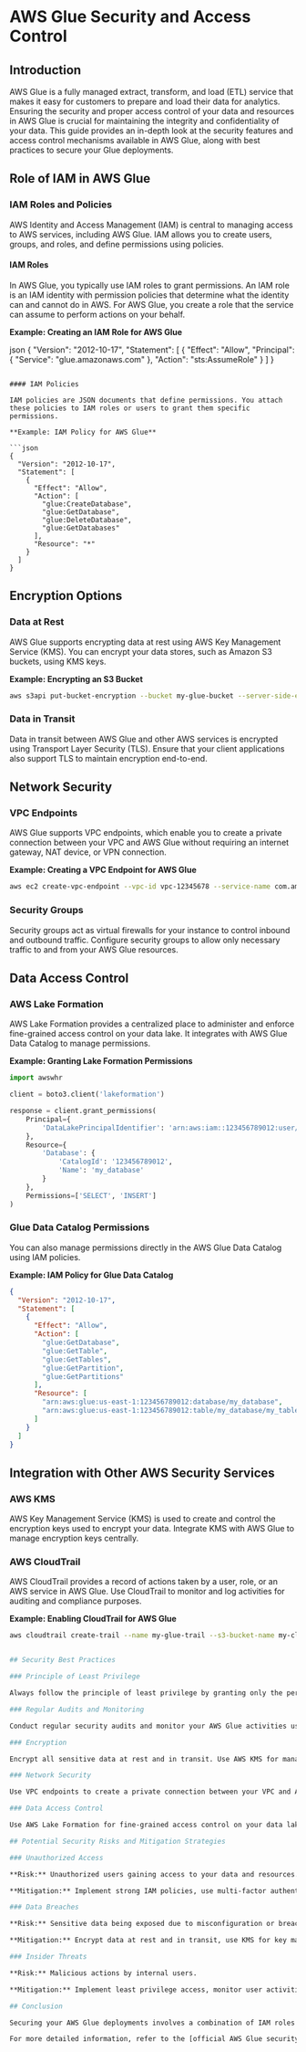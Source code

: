 # AWS Glue Security and Access Control

## Introduction

AWS Glue is a fully managed extract, transform, and load (ETL) service that makes it easy for customers to prepare and load their data for analytics. Ensuring the security and proper access control of your data and resources in AWS Glue is crucial for maintaining the integrity and confidentiality of your data. This guide provides an in-depth look at the security features and access control mechanisms available in AWS Glue, along with best practices to secure your Glue deployments.

## Role of IAM in AWS Glue

### IAM Roles and Policies

AWS Identity and Access Management (IAM) is central to managing access to AWS services, including AWS Glue. IAM allows you to create users, groups, and roles, and define permissions using policies.

#### IAM Roles

In AWS Glue, you typically use IAM roles to grant permissions. An IAM role is an IAM identity with permission policies that determine what the identity can and cannot do in AWS. For AWS Glue, you create a role that the service can assume to perform actions on your behalf.

**Example: Creating an IAM Role for AWS Glue**

json
{
  "Version": "2012-10-17",
  "Statement": [
    {
      "Effect": "Allow",
      "Principal": {
        "Service": "glue.amazonaws.com"
      },
      "Action": "sts:AssumeRole"
    }
  ]
}
```

#### IAM Policies

IAM policies are JSON documents that define permissions. You attach these policies to IAM roles or users to grant them specific permissions.

**Example: IAM Policy for AWS Glue**

```json
{
  "Version": "2012-10-17",
  "Statement": [
    {
      "Effect": "Allow",
      "Action": [
        "glue:CreateDatabase",
        "glue:GetDatabase",
        "glue:DeleteDatabase",
        "glue:GetDatabases"
      ],
      "Resource": "*"
    }
  ]
}
```

## Encryption Options

### Data at Rest

AWS Glue supports encrypting data at rest using AWS Key Management Service (KMS). You can encrypt your data stores, such as Amazon S3 buckets, using KMS keys.

**Example: Encrypting an S3 Bucket**

```sh
aws s3api put-bucket-encryption --bucket my-glue-bucket --server-side-encryption-configuration '{"Rules": [{"ApplyServerSideEncryptionByDefault": {"SSEAlgorithm": "aws:kms", "KMSMasterKeyID": "arn:aws:kms:us-east-1:123456789012:key/abcd1234-a123-456a-a12b-a123b4cd56ef"}}]}'
```

### Data in Transit

Data in transit between AWS Glue and other AWS services is encrypted using Transport Layer Security (TLS). Ensure that your client applications also support TLS to maintain encryption end-to-end.

## Network Security

### VPC Endpoints

AWS Glue supports VPC endpoints, which enable you to create a private connection between your VPC and AWS Glue without requiring an internet gateway, NAT device, or VPN connection.

**Example: Creating a VPC Endpoint for AWS Glue**

```sh
aws ec2 create-vpc-endpoint --vpc-id vpc-12345678 --service-name com.amazonaws.us-east-1.glue --route-table-ids rtb-12345678
```

### Security Groups

Security groups act as virtual firewalls for your instance to control inbound and outbound traffic. Configure security groups to allow only necessary traffic to and from your AWS Glue resources.

## Data Access Control

### AWS Lake Formation

AWS Lake Formation provides a centralized place to administer and enforce fine-grained access control on your data lake. It integrates with AWS Glue Data Catalog to manage permissions.

**Example: Granting Lake Formation Permissions**

```python
import awswhr

client = boto3.client('lakeformation')

response = client.grant_permissions(
    Principal={
        'DataLakePrincipalIdentifier': 'arn:aws:iam::123456789012:user/data-analyst'
    },
    Resource={
        'Database': {
            'CatalogId': '123456789012',
            'Name': 'my_database'
        }
    },
    Permissions=['SELECT', 'INSERT']
)
```

### Glue Data Catalog Permissions

You can also manage permissions directly in the AWS Glue Data Catalog using IAM policies.

**Example: IAM Policy for Glue Data Catalog**

```json
{
  "Version": "2012-10-17",
  "Statement": [
    {
      "Effect": "Allow",
      "Action": [
        "glue:GetDatabase",
        "glue:GetTable",
        "glue:GetTables",
        "glue:GetPartition",
        "glue:GetPartitions"
      ],
      "Resource": [
        "arn:aws:glue:us-east-1:123456789012:database/my_database",
        "arn:aws:glue:us-east-1:123456789012:table/my_database/my_table"
      ]
    }
  ]
}
```

## Integration with Other AWS Security Services

### AWS KMS

AWS Key Management Service (KMS) is used to create and control the encryption keys used to encrypt your data. Integrate KMS with AWS Glue to manage encryption keys centrally.

### AWS CloudTrail

AWS CloudTrail provides a record of actions taken by a user, role, or an AWS service in AWS Glue. Use CloudTrail to monitor and log activities for auditing and compliance purposes.

**Example: Enabling CloudTrail for AWS Glue**

```sh
aws cloudtrail create-trail --name my-glue-trail --s3-bucket-name my-cloudtrail-bucket


## Security Best Practices

### Principle of Least Privilege

Always follow the principle of least privilege by granting only the permissions required to perform a task. Regularly review and update IAM policies and roles.

### Regular Audits and Monitoring

Conduct regular security audits and monitor your AWS Glue activities using AWS CloudTrail and Amazon CloudWatch. Set up alarms for unusual activities.

### Encryption

Encrypt all sensitive data at rest and in transit. Use AWS KMS for managing encryption keys and ensure that your data stores, such as S3 buckets, are encrypted.

### Network Security

Use VPC endpoints to create a private connection between your VPC and AWS Glue. Configure security groups to allow only necessary traffic.

### Data Access Control

Use AWS Lake Formation for fine-grained access control on your data lake. Regularly review and update permissions in the Glue Data Catalog.

## Potential Security Risks and Mitigation Strategies

### Unauthorized Access

**Risk:** Unauthorized users gaining access to your data and resources.

**Mitigation:** Implement strong IAM policies, use multi-factor authentication (MFA), and regularly audit access logs.

### Data Breaches

**Risk:** Sensitive data being exposed due to misconfiguration or breach.

**Mitigation:** Encrypt data at rest and in transit, use KMS for key management, and conduct regular security audits.

### Insider Threats

**Risk:** Malicious actions by internal users.

**Mitigation:** Implement least privilege access, monitor user activities using CloudTrail, and conduct regular security training for employees.

## Conclusion

Securing your AWS Glue deployments involves a combination of IAM roles and policies, encryption, network security, and data access control mechanisms. By following best practices and integrating with other AWS security services, you can ensure the confidentiality, integrity, and availability of your data. Regularly review and update your security configurations to adapt to evolving threats and compliance requirements.

For more detailed information, refer to the [official AWS Glue security documentation](https://docs.aws.amazon.com/glue/latest/dg/security.html) and [AWS whitepapers on security](https://aws.amazon.com/whitepapers/).